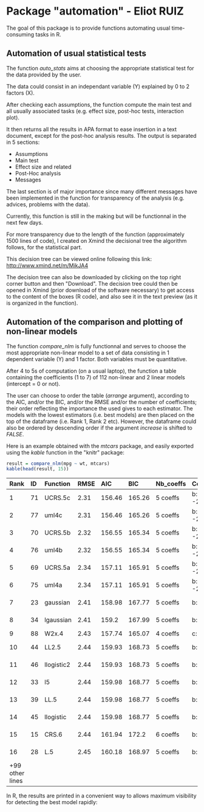 # Package "automation" - Eliot RUIZ

The goal of this package is to provide functions automating usual time-consuming tasks in R.


## Automation of usual statistical tests

The function *auto_stats* aims at choosing the appropriate statistical test for the data provided by the user. 

The data could consist in an independant variable (Y) explained by 0 to 2 factors (X).

After checking each assumptions, the function compute the main test and all usually associated tasks (e.g. effect size, post-hoc tests, interaction plot).

It then returns all the results in APA format to ease insertion in a text document, except for the post-hoc analysis results. The output is separated in 5 sections: 
  - Assumptions
  - Main test
  - Effect size and related 
  - Post-Hoc analysis
  - Messages

The last section is of major importance since many different messages have been implemented in the function for transparency of the analysis (e.g. advices, problems with the data).

Currently, this function is still in the making but will be functionnal in the next few days.

For more transparency due to the length of the function (approximately 1500 lines of code), I created on Xmind the decisional tree the algorithm follows, for the statistical part. 

This decision tree can be viewed online following this link: http://www.xmind.net/m/MikJA4

The decision tree can also be downloaded by clicking on the top right corner button and then "Download". The decision tree could then be opened in Xmind (prior download of the software necessary) to get access to the content of the boxes (R code), and also see it in the text preview (as it is organized in the function).


## Automation of the comparison and plotting of non-linear models

The function *compare_nlm* is fully functionnal and serves to choose the most appropriate non-linear model to a set of data consisting in 1 dependent variable (Y) and 1 factor. Both variables must be quantitative.

After 4 to 5s of computation (on a usual laptop), the function a table containing the coefficients (1 to 7) of 112 non-linear and 2 linear models (intercept = 0 or not).

The user can choose to order the table (*arrange* argument), according to the AIC, and/or the BIC, and/or the RMSE and/or the number of coefficients; their order reflecting the importance the used gives to each estimator. The models with the lowest estimators (i.e. best models) are then placed on the top of the dataframe (i.e. Rank 1, Rank 2 etc). However, the dataframe could also be ordered by descending order if the argument *increase* is shifted to *FALSE*.

Here is an example obtained with the *mtcars* package, and easily exported using the *kable* function in the "knitr" package:
```r
result = compare_nlm(mpg ~ wt, mtcars)
kable(head(result, 15))
```

|Rank  |ID   |    Function      |RMSE   | AIC    | BIC    |Nb_coeffs  |  Coeff_1    | Coeff_2    |   Coeff_3     | Coeff_4    | Coeff_5    | Coeff_6   |Coeff_7   |
|:-----|:----|:-----------------|:------|:-------|:-------|:----------|:------------|:-----------|:--------------|:-----------|:-----------|:----------|:---------|
|1     |71   |UCRS.5c           |2.31   |156.46  |165.26  |5 coeffs   |b: -274.58   |c: 93.75    |d: 30.07       |e: 2.26     |f: 158.28   |           |          |
|2     |77   |uml4c             |2.31   |156.46  |165.26  |5 coeffs   |b: -274.58   |c: 93.75    |d: 30.07       |e: 2.26     |f: 158.28   |           |          |
|3     |70   |UCRS.5b           |2.32   |156.55  |165.34  |5 coeffs   |b: -249.34   |c: 69.84    |d: 30.07       |e: 2.26     |f: 89.31    |           |          |
|4     |76   |uml4b             |2.32   |156.55  |165.34  |5 coeffs   |b: -249.34   |c: 69.84    |d: 30.07       |e: 2.26     |f: 89.31    |           |          |
|5     |69   |UCRS.5a           |2.34   |157.11  |165.91  |5 coeffs   |b: -201.18   |c: 66.46    |d: 30.07       |e: 2.26     |f: 65.33    |           |          |
|6     |75   |uml4a             |2.34   |157.11  |165.91  |5 coeffs   |b: -201.18   |c: 66.46    |d: 30.07       |e: 2.26     |f: 65.33    |           |          |
|7     |23   |gaussian          |2.41   |158.98  |167.77  |5 coeffs   |b: 1.08      |c: -5.71    |d: 38.23       |e: 1.75     |f: 0.51     |           |          |
|8     |34   |lgaussian         |2.41   |159.2   |167.99  |5 coeffs   |b: 1.85      |c: -44.18   |d: 36.3        |e: 1.74     |f: 0.65     |           |          |
|9     |88   |W2x.4             |2.43   |157.74  |165.07  |4 coeffs   |c: 30.87     |d: 9.57     |e: 1.65        |t0: 1.83    |            |           |          |
|10    |44   |LL2.5             |2.44   |159.93  |168.73  |5 coeffs   |b: 33.35     |c: 2.05     |d: 31.13       |e: 0.62     |f: 0.03     |           |          |
|11    |46   |llogistic2        |2.44   |159.93  |168.73  |5 coeffs   |b: 33.35     |c: 2.05     |d: 31.13       |e: 0.62     |f: 0.03     |           |          |
|12    |33   |l5                |2.44   |159.98  |168.77  |5 coeffs   |b: 28.47     |c: 1.6      |d: 31.11       |e: 1.86     |f: 0.03     |           |          |
|13    |39   |LL.5              |2.44   |159.98  |168.77  |5 coeffs   |b: 28.47     |c: 1.6      |d: 31.11       |e: 1.86     |f: 0.03     |           |          |
|14    |45   |llogistic         |2.44   |159.98  |168.77  |5 coeffs   |b: 28.47     |c: 1.6      |d: 31.11       |e: 1.86     |f: 0.03     |           |          |
|15    |15   |CRS.6             |2.44   |161.94  |172.2   |6 coeffs   |b: 1.53      |c: 5.17     |d: 87.88       |e: 1.11     |f: -394.28  |g: -2.73   |          |
|16    |28   |L.5               |2.45   |160.18  |168.97  |5 coeffs   |b: 18.12     |c: 9.57     |d: 31.04       |e: 1.82     |f: 0.03     |           |          |
|+99 other lines  |   |          |   |     |     |  |      |     |        |     |     |    |   |

In R, the results are printed in a convenient way to allows maximum visibility for detecting the best model rapidly:










  
